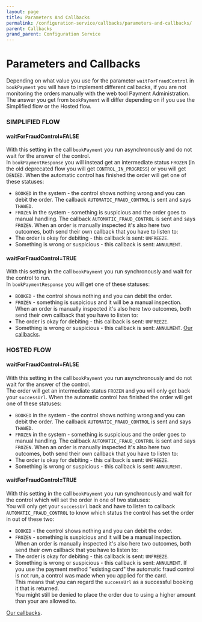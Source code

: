 ```yaml
---
layout: page
title: Parameters And Callbacks
permalink: /configuration-service/callbacks/parameters-and-callbacks/
parent: Callbacks
grand_parent: Configuration Service
---
```


# Parameters and Callbacks 

Depending on what value you use for the parameter
`waitForFraudControl` in `bookPayment` you will have to implement
different callbacks, if you are not monitoring the orders manually with
the web tool Payment
Administration. The answer you
get from `bookPayment` will differ depending on if you use the
Simplified flow or the Hosted flow.

### SIMPLIFIED FLOW

####  waitForFraudControl=FALSE 

With this setting in the call `bookPayment` you run asynchronously and
do not wait for the answer of the control.  
In `bookPaymentResponse` you will instead get an intermediate
status `FROZEN` (in the old deprecated flow you will get
`CONTROL_IN_PROGRESS`) or you will get `DENIED`.
When the automatic control has finished the order will get one of these
statuses:
- `BOOKED` in the system - the control shows nothing wrong and you can
  debit the order. The callback `AUTOMATIC_FRAUD_CONTROL` is sent and
  says `THAWED`.
- `FROZEN` in the system - something is suspicious and the order goes to
  manual handling. The callback `AUTOMATIC_FRAUD_CONTROL` is sent and
  says `FROZEN`.
When an order is manually inspected it's also here two outcomes, both
send their own callback that you have to listen to:
- The order is okay for debiting - this callback is sent: `UNFREEZE`.
- Something is wrong or suspicious - this callback is sent: `ANNULMENT`.

#### waitForFraudControl=TRUE

With this setting in the call `bookPayment` you run synchronously and
wait for the control to run.  
In `bookPaymentResponse` you will get one of these statuses:
- `BOOKED` - the control shows nothing and you can debit the order.
- `FROZEN` - something is suspicious and it will be a manual inspection.
When an order is manually inspected it's also here two outcomes, both
send their own callback that you have to listen to:
- The order is okay for debiting - this callback is sent: `UNFREEZE`.
- Something is wrong or suspicious - this callback is sent: `ANNULMENT`.
[Our
callbacks](/callbacks).
 
### HOSTED FLOW

#### waitForFraudControl=FALSE

With this setting in the call `bookPayment` you run asynchronously and
do not wait for the answer of the control.  
The order will get an intermediate status `FROZEN` and you will only get
back your `successUrl`.
When the automatic control has finished the order will get one of these
statuses:
- `BOOKED` in the system - the control shows nothing wrong and you can
  debit the order. The callback `AUTOMATIC_FRAUD_CONTROL` is sent and
  says `THAWED`.
- `FROZEN` in the system - something is suspicious and the order goes to
  manual handling. The callback `AUTOMATIC_FRAUD_CONTROL` is sent and
  says `FROZEN`.
When an order is manually inspected it's also here two outcomes, both
send their own callback that you have to listen to:
- The order is okay for debiting - this callback is sent: `UNFREEZE`.
- Something is wrong or suspicious - this callback is sent: `ANNULMENT`.

#### waitForFraudControl=TRUE

With this setting in the call `bookPayment` you run synchronously and
wait for the control which will set the order in one of two statuses:  
You will only get your `successUrl` back and have to listen to callback
`AUTOMATIC_FRAUD_CONTROL` to know which status the control has set the
order in out of these two:
- `BOOKED` - the control shows nothing and you can debit the order.
- `FROZEN` - something is suspicious and it will be a manual inspection.
When an order is manually inspected it's also here two outcomes, both
send their own callback that you have to listen to:
- The order is okay for debiting - this callback is sent: `UNFREEZE`.
- Something is wrong or suspicious - this callback is sent: `ANNULMENT`.
If you use the payment method "existing card" the automatic fraud
control is not run, a control was made when you applied for the card.  
This means that you can regard the `successUrl` as a successful booking
it that is returned.  
You might still be denied to place the order due to using a higher
amount than your are allowed to.

[Our
  callbacks](/callbacks).
 
